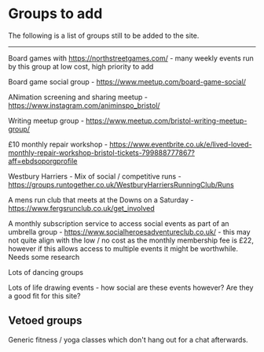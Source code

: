 # Groups to add

The following is a list of groups still to be added to the site.

---

Board games with https://northstreetgames.com/ - many weekly events run by this group at low cost, high priority to add

Board game social group - https://www.meetup.com/board-game-social/

ANimation screening and sharing meetup - https://www.instagram.com/animinspo_bristol/

Writing meetup group - https://www.meetup.com/bristol-writing-meetup-group/

£10 monthly repair workshop - https://www.eventbrite.co.uk/e/lived-loved-monthly-repair-workshop-bristol-tickets-799888777867?aff=ebdsoporgprofile

Westbury Harriers - Mix of social / competitive runs - https://groups.runtogether.co.uk/WestburyHarriersRunningClub/Runs

A mens run club that meets at the Downs on a Saturday - https://www.fergsrunclub.co.uk/get_involved

A monthly subscription service to access social events as part of an umbrella group - https://www.socialheroesadventureclub.co.uk/ - this may not quite align with the low / no cost as the monthly membership fee is £22, however if this allows access to multiple events it might be worthwhile. Needs some research

Lots of dancing groups

Lots of life drawing events - how social are these events however? Are they a good fit for this site?

## Vetoed groups

Generic fitness / yoga classes which don't hang out for a chat afterwards.
